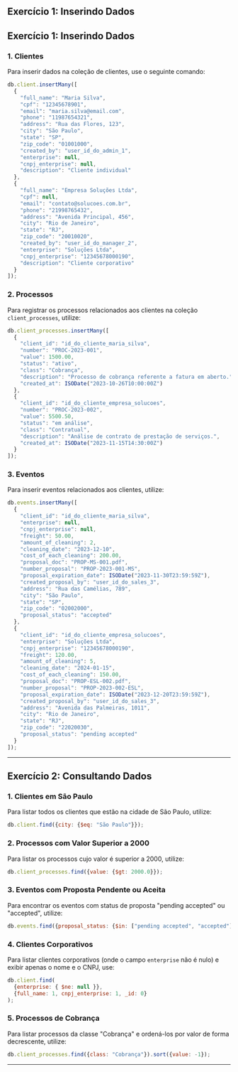 ## **Exercício 1: Inserindo Dados**

## **Exercício 1: Inserindo Dados**

### 1. **Clientes**
   Para inserir dados na coleção de clientes, use o seguinte comando:
   ```javascript
   db.client.insertMany([
     {
       "full_name": "Maria Silva",
       "cpf": "12345678901",
       "email": "maria.silva@email.com",
       "phone": "11987654321",
       "address": "Rua das Flores, 123",
       "city": "São Paulo",
       "state": "SP",
       "zip_code": "01001000",
       "created_by": "user_id_do_admin_1",
       "enterprise": null,
       "cnpj_enterprise": null,
       "description": "Cliente individual"
     },
     {
       "full_name": "Empresa Soluções Ltda",
       "cpf": null,
       "email": "contato@solucoes.com.br",
       "phone": "21998765432",
       "address": "Avenida Principal, 456",
       "city": "Rio de Janeiro",
       "state": "RJ",
       "zip_code": "20010020",
       "created_by": "user_id_do_manager_2",
       "enterprise": "Soluções Ltda",
       "cnpj_enterprise": "12345678000190",
       "description": "Cliente corporativo"
     }
   ]);
   ```

### 2. **Processos**
   Para registrar os processos relacionados aos clientes na coleção `client_processes`, utilize:
   ```javascript
   db.client_processes.insertMany([
     {
       "client_id": "id_do_cliente_maria_silva",
       "number": "PROC-2023-001",
       "value": 1500.00,
       "status": "ativo",
       "class": "Cobrança",
       "description": "Processo de cobrança referente a fatura em aberto.",
       "created_at": ISODate("2023-10-26T10:00:00Z")
     },
     {
       "client_id": "id_do_cliente_empresa_solucoes",
       "number": "PROC-2023-002",
       "value": 5500.50,
       "status": "em análise",
       "class": "Contratual",
       "description": "Análise de contrato de prestação de serviços.",
       "created_at": ISODate("2023-11-15T14:30:00Z")
     }
   ]);
   ```

### 3. **Eventos**
   Para inserir eventos relacionados aos clientes, utilize:
   ```javascript
   db.events.insertMany([
     {
       "client_id": "id_do_cliente_maria_silva",
       "enterprise": null,
       "cnpj_enterprise": null,
       "freight": 50.00,
       "amount_of_cleaning": 2,
       "cleaning_date": "2023-12-10",
       "cost_of_each_cleaning": 200.00,
       "proposal_doc": "PROP-MS-001.pdf",
       "number_proposal": "PROP-2023-001-MS",
       "proposal_expiration_date": ISODate("2023-11-30T23:59:59Z"),
       "created_proposal_by": "user_id_do_sales_3",
       "address": "Rua das Camélias, 789",
       "city": "São Paulo",
       "state": "SP",
       "zip_code": "02002000",
       "proposal_status": "accepted"
     },
     {
       "client_id": "id_do_cliente_empresa_solucoes",
       "enterprise": "Soluções Ltda",
       "cnpj_enterprise": "12345678000190",
       "freight": 120.00,
       "amount_of_cleaning": 5,
       "cleaning_date": "2024-01-15",
       "cost_of_each_cleaning": 150.00,
       "proposal_doc": "PROP-ESL-002.pdf",
       "number_proposal": "PROP-2023-002-ESL",
       "proposal_expiration_date": ISODate("2023-12-20T23:59:59Z"),
       "created_proposal_by": "user_id_do_sales_3",
       "address": "Avenida das Palmeiras, 1011",
       "city": "Rio de Janeiro",
       "state": "RJ",
       "zip_code": "22020030",
       "proposal_status": "pending accepted"
     }
   ]);
   ```

---

## **Exercício 2: Consultando Dados**

### 1. **Clientes em São Paulo**  
   Para listar todos os clientes que estão na cidade de São Paulo, utilize:
   ```javascript
   db.client.find({city: {$eq: "São Paulo"}});
   ```

### 2. **Processos com Valor Superior a 2000**  
   Para listar os processos cujo valor é superior a 2000, utilize:
   ```javascript
   db.client_processes.find({value: {$gt: 2000.0}});
   ```

### 3. **Eventos com Proposta Pendente ou Aceita**  
   Para encontrar os eventos com status de proposta "pending accepted" ou "accepted", utilize:
   ```javascript
   db.events.find({proposal_status: {$in: ["pending accepted", "accepted"]}});
   ```

### 4. **Clientes Corporativos**  
   Para listar clientes corporativos (onde o campo `enterprise` não é nulo) e exibir apenas o nome e o CNPJ, use:
   ```javascript
   db.client.find(
     {enterprise: { $ne: null }},
     {full_name: 1, cnpj_enterprise: 1, _id: 0}
   );
   ```

### 5. **Processos de Cobrança**  
   Para listar processos da classe "Cobrança" e ordená-los por valor de forma decrescente, utilize:
   ```javascript
   db.client_processes.find({class: "Cobrança"}).sort({value: -1});
   ```

---
